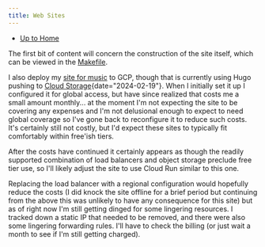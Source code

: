 ```yaml
---
title: Web Sites
---
```


- [Up to Home](./)

The first bit of content will concern the construction of the site
itself, which can be viewed in the [Makefile](Makefile).

I also deploy my [site for music](https://music.mattwhipple.com) to GCP,
though that is currently using Hugo pushing to [Cloud
Storage](https://cloud.google.com/storage "Cloud Storage | Google Cloud"){date="2024-02-19"}.
When I initially set it up I configured it for global access, but have
since realized that costs me a small amount monthly\... at the moment
I\'m not expecting the site to be covering any expenses and I\'m not
delusional enough to expect to need global coverage so I\'ve gone back
to reconfigure it to reduce such costs. It\'s certainly still not
costly, but I\'d expect these sites to typically fit comfortably within
free\'ish tiers.

After the costs have continued it certainly appears as though the
readily supported combination of load balancers and object storage
preclude free tier use, so I\'ll likely adjust the site to use Cloud Run
similar to this one.

Replacing the load balancer with a regional configuration would
hopefully reduce the costs (I did knock the site offline for a brief
period but continuing from the above this was unlikely to have any
consequence for this site) but as of right now I\'m still getting dinged
for some lingering resources. I tracked down a static IP that needed to
be removed, and there were also some lingering forwarding rules. I\'ll
have to check the billing (or just wait a month to see if I\'m still
getting charged).
